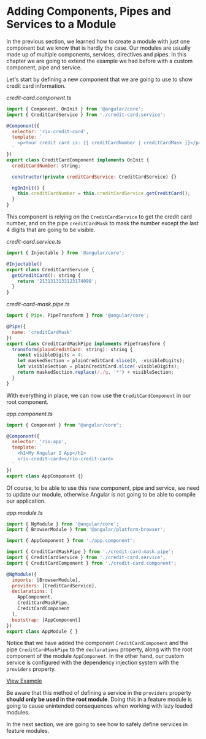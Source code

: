 # Adding Components, Pipes and Services to a Module

In the previous section, we learned how to create a module with just one component but we know that is hardly the case. Our modules are usually made up of multiple components, services, directives and pipes. In this chapter we are going to extend the example we had before with a custom component, pipe and service.

Let's start by defining a new component that we are going to use to show credit card information.

_credit-card.component.ts_

```js
import { Component, OnInit } from '@angular/core';
import { CreditCardService } from './credit-card.service';

@Component({
  selector: 'rio-credit-card',
  template: `
    <p>Your credit card is: {{ creditCardNumber | creditCardMask }}</p>
  `
})
export class CreditCardComponent implements OnInit {
  creditCardNumber: string;

  constructor(private creditCardService: CreditCardService) {}

  ngOnInit() {
    this.creditCardNumber = this.creditCardService.getCreditCard();
  }
}
```

This component is relying on the `CreditCardService` to get the credit card number, and on the pipe `creditCardMask` to mask the number except the last 4 digits that are going to be visible.

_credit-card.service.ts_

```js
import { Injectable } from '@angular/core';

@Injectable()
export class CreditCardService {
  getCreditCard(): string {
    return '2131313133123174098';
  }
}
```

_credit-card-mask.pipe.ts_

```js
import { Pipe, PipeTransform } from '@angular/core';

@Pipe({
  name: 'creditCardMask'
})
export class CreditCardMaskPipe implements PipeTransform {
  transform(plainCreditCard: string): string {
    const visibleDigits = 4;
    let maskedSection = plainCreditCard.slice(0, -visibleDigits);
    let visibleSection = plainCreditCard.slice(-visibleDigits);
    return maskedSection.replace(/./g, '*') + visibleSection;
  }
}
```

With everything in place, we can now use the `CreditCardComponent` in our root component.

_app.component.ts_

```js
import { Component } from "@angular/core";

@Component({
  selector: 'rio-app',
  template: `
    <h1>My Angular 2 App</h1>
    <rio-credit-card></rio-credit-card>
  `
})
export class AppComponent {}
```

Of course, to be able to use this new component, pipe and service, we need to update our module, otherwise Angular is not going to be able to compile our application.

_app.module.ts_

```js
import { NgModule } from '@angular/core';
import { BrowserModule } from '@angular/platform-browser';

import { AppComponent } from './app.component';

import { CreditCardMaskPipe } from './credit-card-mask.pipe';
import { CreditCardService } from './credit-card.service';
import { CreditCardComponent } from './credit-card.component';

@NgModule({
  imports: [BrowserModule],
  providers: [CreditCardService],
  declarations: [
    AppComponent,
    CreditCardMaskPipe,
    CreditCardComponent
  ],
  bootstrap: [AppComponent]
})
export class AppModule { }
```

Notice that we have added the component `CreditCardComponent` and the pipe `CreditCardMaskPipe` to the `declarations` property, along with the root component of the module `AppComponent`. In the other hand, our custom service is configured with the dependency injection system with the `providers` property.

[View Example](https://plnkr.co/edit/Jab7Wsijc9w0rbgdIBDO?p=preview)

Be aware that this method of defining a service in the `providers` property **should only be used in the root module**. Doing this in a feature module is going to cause unintended consequences when working with lazy loaded modules.

In the next section, we are going to see how to safely define services in feature modules.
